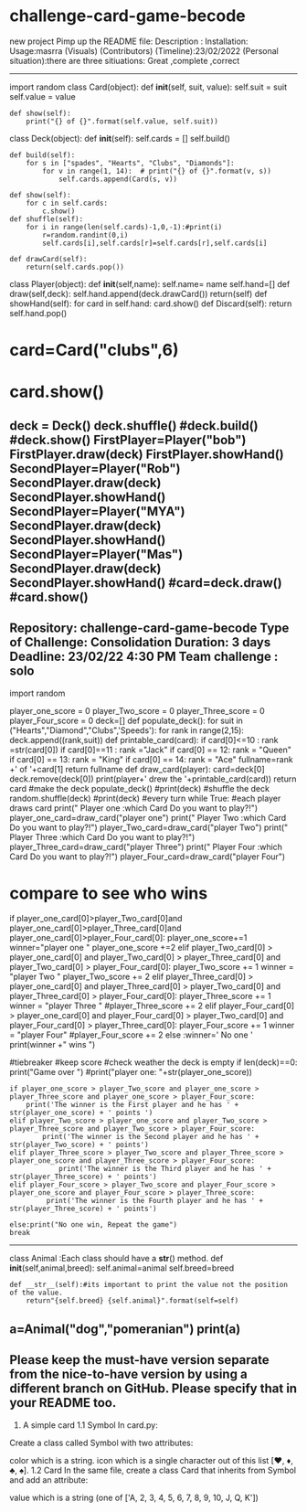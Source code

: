 # challenge-card-game-becode
new project
Pimp up the README file:
Description :
Installation:
Usage:masrra 
(Visuals)
(Contributors)
(Timeline):23/02/2022
(Personal situation):there are three sitiuations: Great ,complete ,correct 


--------------------------------------------------------------------------------------------
import random
class Card(object):
    def __init__(self, suit, value):
        self.suit = suit
        self.value = value

    def show(self):
        print("{} of {}".format(self.value, self.suit))


class Deck(object):
    def __init__(self):
        self.cards = []
        self.build()

    def build(self):
        for s in ["spades", "Hearts", "Clubs", "Diamonds"]:
            for v in range(1, 14):  # print("{} of {}".format(v, s))
                self.cards.append(Card(s, v))

    def show(self):
        for c in self.cards:
            c.show()
    def shuffle(self):
        for i in range(len(self.cards)-1,0,-1):#print(i)
            r=random.randint(0,i)
            self.cards[i],self.cards[r]=self.cards[r],self.cards[i]

    def drawCard(self):
        return(self.cards.pop())


class Player(object):
   def __init__(self,name):
     self.name= name
     self.hand=[]
   def draw(self,deck):
     self.hand.append(deck.drawCard())
     return(self)
   def showHand(self):
       for card in self.hand:
           card.show()
   def Discard(self):
       return self.hand.pop()


# card=Card("clubs",6)
# card.show()
deck = Deck()
deck.shuffle()
#deck.build()
#deck.show()
FirstPlayer=Player("bob")
FirstPlayer.draw(deck)
FirstPlayer.showHand()
SecondPlayer=Player("Rob")
SecondPlayer.draw(deck)
SecondPlayer.showHand()
SecondPlayer=Player("MYA")
SecondPlayer.draw(deck)
SecondPlayer.showHand()
SecondPlayer=Player("Mas")
SecondPlayer.draw(deck)
SecondPlayer.showHand()
#card=deck.draw()
#card.show()
----------------------------------------------------------------------------------
Repository: challenge-card-game-becode
Type of Challenge: Consolidation
Duration: 3 days
Deadline: 23/02/22 4:30 PM
Team challenge : solo
------------------------------------------------------------------------------------------
import random

player_one_score = 0
player_Two_score = 0
player_Three_score = 0
player_Four_score = 0
deck=[]
def populate_deck():
    for suit in ("Hearts","Diamond","Clubs",'Speeds'):
        for rank in range(2,15):
            deck.append((rank,suit))
def printable_card(card):
         if card[0]<=10 : rank =str(card[0])
         if card[0]==11 : rank ="Jack"
         if card[0] == 12: rank = "Queen"
         if card[0] == 13: rank = "King"
         if card[0] == 14: rank = "Ace"
         fullname=rank +' of '+card[1]
         return fullname
def draw_card(player):
    card=deck[0]
    deck.remove(deck[0])
    print(player+' drew the  '+printable_card(card))
    return card
#make the deck
populate_deck()
#print(deck)
#shuffle the deck
random.shuffle(deck)
#print(deck)
#every turn
while True:
 #each player draws card
 print(" Player one :which Card Do you want to play?!")
 player_one_card=draw_card("player one")
 print(" Player Two :which Card Do you want to play?!")
 player_Two_card=draw_card("player Two")
 print(" Player Three :which Card Do you want to play?!")
 player_Three_card=draw_card("player Three")
 print(" Player Four :which Card Do you want to play?!")
 player_Four_card=draw_card("player Four")
 # compare to see who wins
 if player_one_card[0]>player_Two_card[0]and player_one_card[0]>player_Three_card[0]and player_one_card[0]>player_Four_card[0]:
     player_one_score+=1
     winner="player one "
     player_one_score +=2
 elif player_Two_card[0] > player_one_card[0] and player_Two_card[0] > player_Three_card[0] and player_Two_card[0] > player_Four_card[0]:
     player_Two_score += 1
     winner = "player Two "
     player_Two_score += 2
 elif player_Three_card[0] > player_one_card[0] and player_Three_card[0] > player_Two_card[0] and player_Three_card[0] > player_Four_card[0]:
     player_Three_score += 1
     winner = "player Three "
     #player_Three_score += 2
 elif player_Four_card[0] > player_one_card[0] and player_Four_card[0] > player_Two_card[0] and player_Four_card[0] > player_Three_card[0]:
     player_Four_score += 1
     winner = "player Four"
     #player_Four_score += 2
 else :winner=' No one '
 print(winner +" wins ")


#tiebreaker
#keep score
#check weather the deck is empty
 if len(deck)==0:
    print("Game over ")
    #print("player one: "+str(player_one_score))

    if player_one_score > player_Two_score and player_one_score > player_Three_score and player_one_score > player_Four_score:
        print('The winner is the First player and he has ' + str(player_one_score) + ' points ')
    elif player_Two_score > player_one_score and player_Two_score > player_Three_score and player_Two_score > player_Four_score:
            print('The winner is the Second player and he has ' + str(player_Two_score) + ' points')
    elif player_Three_score > player_Two_score and player_Three_score > player_one_score and player_Three_score > player_Four_score:
                print('The winner is the Third player and he has ' + str(player_Three_score) + ' points')
    elif player_Four_score > player_Two_score and player_Four_score > player_one_score and player_Four_score > player_Three_score:
             print('The winner is the Fourth player and he has ' + str(player_Three_score) + ' points')

    else:print("No one win, Repeat the game")
    break
-----------------------------------------------------------------------------------------
class Animal :Each class should have a __str__() method.
    def __init__(self,animal,breed):
      self.animal=animal
      self.breed=breed

    def __str__(self):#its important to print the value not the position of the value.
        return"{self.breed} {self.animal}".format(self=self)

a=Animal("dog","pomeranian")
print(a)
--------------------------------------------------------------------------
Please keep the must-have version separate from the nice-to-have version by using a different branch on GitHub. Please specify that in your README too.
-----------------------------------------------------------------------------------------------------------------------------
1. A simple card
1.1 Symbol
In card.py:

Create a class called Symbol with two attributes:

color which is a string.
icon which is a single character out of this list [♥, ♦, ♣, ♠].
1.2 Card
In the same file, create a class Card that inherits from Symbol and add an attribute:

value which is a string (one of ['A, 2, 3, 4, 5, 6, 7, 8, 9, 10, J, Q, K']) 